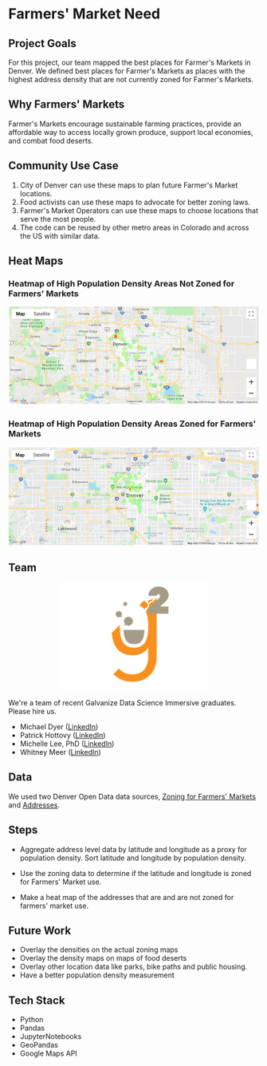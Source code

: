# Farmers' Market Need
## Project Goals
For this project, our team mapped the best places for Farmer's Markets in Denver. We defined best places for Farmer's Markets as places with the highest address density that are not currently zoned for Farmer's Markets.

## Why Farmers' Markets
Farmer's Markets encourage sustainable farming practices, provide an affordable way to access locally grown produce, support local economies, and combat food deserts.  

## Community Use Case
1. City of Denver can use these maps to plan future Farmer's Market locations.
2. Food activists can use these maps to advocate for better zoning laws.
3. Farmer's Market Operators can use these maps to choose locations that serve the most people.
4. The code can be reused by other metro areas in Colorado and across the US with similar data.


## Heat Maps
### Heatmap of High Population Density Areas Not Zoned for Farmers' Markets
![](images/unzoned.png)

### Heatmap of High Population Density Areas Zoned for Farmers' Markets
![](images/zoned.png)


## Team
<p align="center">
  <img src="images/g_squared_2.png">
</p>
We're a team of recent Galvanize Data Science Immersive graduates. Please hire us.

- Michael Dyer ([LinkedIn](https://www.linkedin.com/in/michaellouisdyer/))<br>
- Patrick Hottovy ([LinkedIn](https://www.linkedin.com/in/patrick-hottovy/))<br>
- Michelle Lee, PhD ([LinkedIn](https://www.linkedin.com/in/michelleseulkilee/))<br>
- Whitney Meer ([LinkedIn](https://www.linkedin.com/in/whitneypmeer/))<br>

## Data
We used two Denver Open Data data sources, [Zoning for Farmers' Markets](https://www.denvergov.org/opendata/dataset/city-and-county-of-denver-zoning-for-farmers-markets) and [Addresses](https://www.denvergov.org/opendata/dataset/city-and-county-of-denver-addresses).


## Steps
- Aggregate address level data by latitude and longitude as a proxy for population density. Sort latitude and longitude by population density.

- Use the zoning data to determine if the latitude and longitude is zoned for Farmers' Market use.

- Make a heat map of the addresses that are and are not zoned for farmers' market use.


## Future Work
- Overlay the densities on the actual zoning maps
- Overlay the density maps on maps of food deserts
- Overlay other location data like parks, bike paths and public housing.
- Have a better population density measurement

## Tech Stack
- Python
- Pandas
- JupyterNotebooks
- GeoPandas
- Google Maps API

